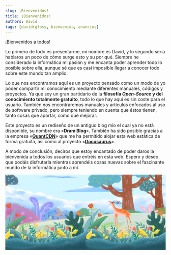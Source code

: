 ```yaml
---
slug: ¡Bienvenidos!
title: ¡Bienvenidos!
authors: David
tags: [davidrgfoss, bienvenida, anuncios]
---
```


¡Bienvenidos a todos!

Lo primero de todo es presentarme, mi nombre es David, y lo segundo sería hablaros un poco de cómo surge esto y su por qué. 
Siempre he considerado la informática mi pasión y me encanta poder aprender todo lo posible sobre ella, aunque sé que es casi imposible llegar a conocer todo sobre este mundo tan amplio.

Lo que nos encontramos aquí es un proyecto pensado como un modo de yo poder compartir mi conocimiento mediante diferentes manuales, códigos y proyectos. Ya que soy un gran partidario de la **filosofía _Open-Source_ y del conocimiento totalmente gratuito**, todo lo que hay aquí es sin coste para el usuario. 
También nos encontraremos manuales y artículos enfocados al uso de software privado, pero siempre teniendo en cuenta que éstos tienen, tanto cosas que aportar, como que mejorar. 

Este proyecto es un rediseño de un antiguo blog mío el cual ya no está disponible, su nombre era «**Dram Blog**». También ha sido posible gracias a la empresa «[**QuantCDN**](https://www.quantcdn.io/)» que me ha permitido alojar esta web estática de forma gratuita, así como al proyecto «[**Docusaurus**](https://docusaurus.io/)».

A modo de conclusión, deciros que estoy encantado de poder daros la bienvenida a todos los usuarios que entréis en esta web. Espero y deseo que podáis disfrutarla mientras aprendéis cosas nuevas sobre el fascinante mundo de la informática junto a mí.

![Paisaje Bonito](./banner23.jpg)
